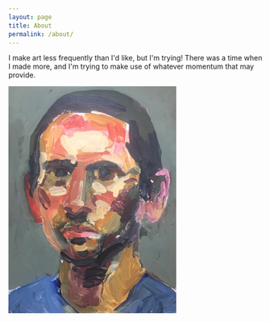 ```yaml
---
layout: page
title: About
permalink: /about/
---
```

I make art less frequently than I'd like, but I'm trying! There was a time when I made more, and I'm trying to make use of whatever momentum that may provide.

![Example Image](/assets/images/self-portrait.jpg "Example Image")

